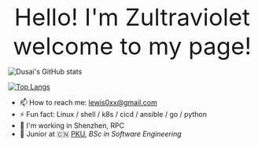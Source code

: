 <div align='center' ><font size='70'>Hello! I'm Zultraviolet</font></div>
<div align='center' ><font size='70'>welcome to my page!</font></div>

![Dusai's GitHub stats](https://github-readme-stats.vercel.app/api?username=Zultraviolet&show_icons=true&theme=radical)

[![Top Langs](https://github-readme-stats.vercel.app/api/top-langs/?username=Zultraviolet)](https://github.com/anuraghazra/github-readme-stats)


<!--
**Zultraviolet/Zultraviolet** is a ✨ _special_ ✨ repository because its `README.md` (this file) appears on your GitHub profile.

Here are some ideas to get you started:

- 🔭 I’m currently working on ...
- 🌱 I’m currently learning ...
- 👯 I’m looking to collaborate on ...
- 🤔 I’m looking for help with ...
- 💬 Ask me about ...
- 📫 How to reach me: ...
- 😄 Pronouns: ...
- ⚡ Fun fact: ...
-->

- 📫 How to reach me: lewis0xx@gmail.com
- ⚡ Fun fact: Linux / shell / k8s / cicd / ansible / go / python
- 🔭 I'm working in Shenzhen, RPC
- 🍻 Junior at 🇨🇳 [PKU](http://www.ccsu.cn/), _BSc in Software Engineering_
